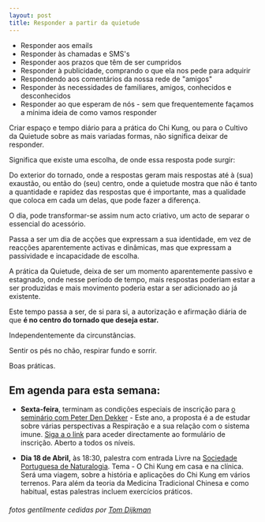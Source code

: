 ```yaml
---
layout: post
title: Responder a partir da quietude
---
```


+ Responder aos emails
+ Responder às chamadas e SMS's
+ Responder aos prazos que têm de ser cumpridos
+ Responder à publicidade, comprando o que ela nos pede para adquirir
+ Respondendo aos comentários da nossa rede de "amigos" 
+ Responder às necessidades de familiares, amigos, conhecidos e desconhecidos
+ Responder ao que esperam de nós - sem que frequentemente façamos a mínima ideia de como vamos responder

Criar espaço e tempo diário para a prática do Chi Kung, ou para o Cultivo da Quietude sobre as mais variadas formas, não significa deixar de responder. 

Significa que existe uma escolha, de onde essa resposta pode surgir: 

Do exterior do tornado, onde a respostas geram mais respostas até à (sua) exaustão, ou então do (seu) centro, onde a quietude mostra que não é tanto a quantidade e rapidez das respostas que é importante, mas a qualidade que coloca em cada um delas, que pode fazer a diferença. 

O dia, pode transformar-se assim num acto criativo, um acto de separar o essencial do acessório. 

Passa a ser um dia de acções que expressam a sua identidade, em vez de reacções aparentemente activas e dinâmicas, mas que expressam a passividade e incapacidade de escolha.

A prática da Quietude, deixa de ser um momento aparentemente passivo e estagnado, onde nesse período de tempo, mais respostas poderiam estar a ser produzidas e mais movimento poderia estar a ser adicionado ao já existente. 

Este tempo passa a ser, de si para si, a autorização e afirmação diária de que **é no centro do tornado que deseja estar.**

Independentemente da circunstâncias. 

Sentir os pés no chão, respirar fundo e sorrir. 

Boas práticas.

## Em agenda para esta semana:

+ **Sexta-feira**, terminam as condições especiais de inscrição para [o seminário com Peter Den Dekker](http://lourencoazevedo.com/2015/03/03/peter.html) - Este ano, a proposta é a de estudar sobre várias perspectivas a Respiração e a sua relação com o sistema imune. [Siga a o link](http://form.jotformeu.com/form/40704420027340) para aceder directamente ao formulário de inscrição. Aberto a todos os níveis. 

+ **Dia 18 de Abril,** às 18:30, palestra com entrada Livre na [Sociedade Portuguesa de Naturalogia](https://www.facebook.com/events/1569698589974873/). Tema - O Chi Kung em casa e na clínica. Será uma viagem, sobre a história e aplicações do Chi Kung em vários terrenos. Para além da teoria da Medicina Tradicional Chinesa e como habitual, estas palestras incluem exercícios práticos.

###### fotos gentilmente cedidas por [Tom Dijkman](http://www.tomdijkman.nl/tom-dijkman/)

